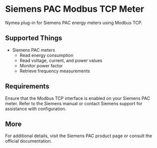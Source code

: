 # Siemens PAC Modbus TCP Meter

Nymea plug-in for Siemens PAC energy meters using Modbus TCP.

## Supported Things

* Siemens PAC meters
    * Read energy consumption
    * Read voltage, current, and power values
    * Monitor power factor
    * Retrieve frequency measurements

## Requirements

Ensure that the Modbus TCP interface is enabled on your Siemens PAC meter. Refer to the Siemens manual or contact Siemens support for assistance with configuration.

## More
For additional details, visit the Siemens PAC product page or consult the official documentation.